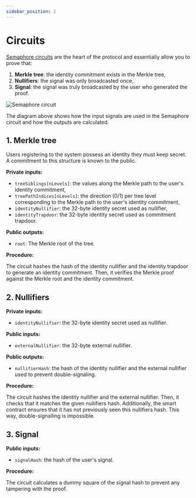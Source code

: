 ```yaml
---
sidebar_position: 2
---
```


# Circuits

[Semaphore circuits](https://github.com/semaphore-protocol/semaphore/tree/main/circuits) are the heart of the protocol and essentially allow you to prove that:

1. **Merkle tree**: the identity commitment exists in the Merkle tree,
2. **Nullifiers**: the signal was only broadcasted once,
3. **Signal**: the signal was truly broadcasted by the user who generated the proof.

![Semaphore circuit](https://github.com/semaphore-protocol/semaphore/raw/main/circuits/scheme.png)

The diagram above shows how the input signals are used in the Semaphore circuit and how the outputs are calculated.

## 1. Merkle tree

Users registering to the system possess an identity they must keep secret. A commitment to this structure is known to the public.

**Private inputs:**

- `treeSiblings[nLevels]`: the values along the Merkle path to the user's identity commitment,
- `treePathIndices[nLevels]`: the direction (0/1) per tree level corresponding to the Merkle path to the user's identity commitment,
- `identityNullifier`: the 32-byte identity secret used as nullifier,
- `identityTrapdoor`: the 32-byte identity secret used as commitment trapdoor.

**Public outputs:**

- `root`: The Merkle root of the tree.

**Procedure:**

The circuit hashes the hash of the identity nullifier and the identity trapdoor to
generate an identity commitment. Then, it verifies the Merkle proof against
the Merkle root and the identity commitment.

## 2. Nullifiers

**Private inputs:**

- `identityNullifier`: the 32-byte identity secret used as nullifier.

**Public inputs:**

- `externalNullifier`: the 32-byte external nullifier.

**Public outputs:**

- `nullifierHash`: the hash of the identity nullifier and the external nullifier used to prevent double-signaling.

**Procedure:**

The circuit hashes the identity nullifier and the external nullifier. Then, it checks that it matches the given nullifiers hash. Additionally,
the smart contract ensures that it has not previously seen this nullifiers hash. This way, double-signalling is impossible.

## 3. Signal

**Public inputs:**

- `signalHash`: the hash of the user's signal.

**Procedure:**

The circuit calculates a dummy square of the signal hash to prevent any tampering with the proof.
